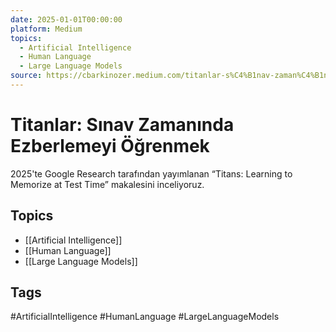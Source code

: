 ```yaml
---
date: 2025-01-01T00:00:00
platform: Medium
topics:
  - Artificial Intelligence
  - Human Language
  - Large Language Models
source: https://cbarkinozer.medium.com/titanlar-s%C4%B1nav-zaman%C4%B1nda-ezberlemeyi-%C3%B6%C4%9Frenmek-6afafd1d7d9e
---
```

# Titanlar: Sınav Zamanında Ezberlemeyi Öğrenmek

2025'te Google Research tarafından yayımlanan “Titans: Learning to Memorize at Test Time” makalesini inceliyoruz.

## Topics
- [[Artificial Intelligence]]
- [[Human Language]]
- [[Large Language Models]]

## Tags
#ArtificialIntelligence #HumanLanguage #LargeLanguageModels